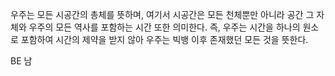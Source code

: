 우주는 모든 시공간의 총체를 뜻하며, 여기서 시공간은 모든 천체뿐만 아니라 공간 그 자체와 우주의 모든 역사를 포함하는 시간 또한 의미한다. 즉, 우주는 시간을 하나의 원소로 포함하여 시간의 제약을 받지 않아 우주는 빅뱅 이후 존재했던 모든 것을 뜻한다.

BE 남
